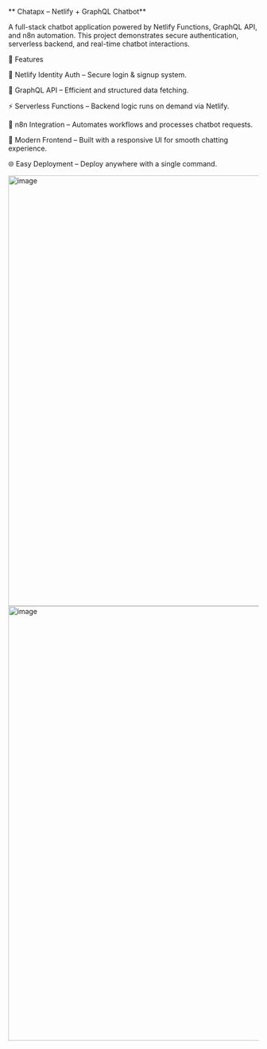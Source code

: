 **
Chatapx – Netlify + GraphQL Chatbot**

A full-stack chatbot application powered by Netlify Functions, GraphQL API, and n8n automation.
This project demonstrates secure authentication, serverless backend, and real-time chatbot interactions.

🚀 Features

🔐 Netlify Identity Auth – Secure login & signup system.

💬 GraphQL API – Efficient and structured data fetching.

⚡ Serverless Functions – Backend logic runs on demand via Netlify.

🤖 n8n Integration – Automates workflows and processes chatbot requests.

🎨 Modern Frontend – Built with a responsive UI for smooth chatting experience.

🌐 Easy Deployment – Deploy anywhere with a single command.

<img width="1731" height="865" alt="image" src="https://github.com/user-attachments/assets/a4521648-87fa-40a1-8567-92d97b5e74b6" />

<img width="1709" height="873" alt="image" src="https://github.com/user-attachments/assets/46cdff75-e465-4461-856e-0a19ad764bf3" />
